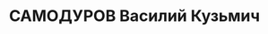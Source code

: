---
title: САМОДУРОВ Василий Кузьмич
description: "Род. в 1891, Томская губ., Мариинский уезд, д. Поваренкино, русский,\
  \ обр.: начальное, б/п. Проживал: Томск. Горбольница, завхоз \n  Арестован 31.12.1936.\
  \ Обв.: право-троцк. орг-я. Приговор: 04.06.1938 – 10 лет, 5 лет поражения в правах.\
  \ \n  Реабилитирован 04.1958"
---